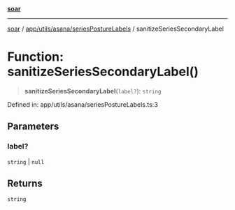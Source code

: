 [**soar**](../../../../../README.md)

***

[soar](../../../../../modules.md) / [app/utils/asana/seriesPostureLabels](../README.md) / sanitizeSeriesSecondaryLabel

# Function: sanitizeSeriesSecondaryLabel()

> **sanitizeSeriesSecondaryLabel**(`label?`): `string`

Defined in: app/utils/asana/seriesPostureLabels.ts:3

## Parameters

### label?

`string` | `null`

## Returns

`string`
